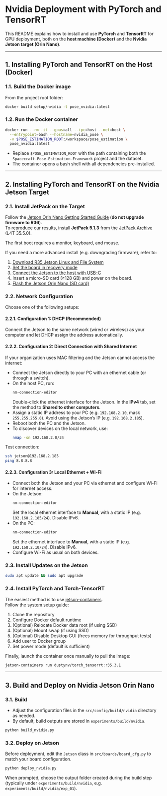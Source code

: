 # Nvidia Deployment with PyTorch and TensorRT

This README explains how to install and use **PyTorch** and **TensorRT** for GPU deployment, both on the **host machine (Docker)** and the **Nvidia Jetson target (Orin Nano)**.

---

## 1. Installing PyTorch and TensorRT on the Host (Docker)

### 1.1. Build the Docker image
From the project root folder:
```bash
docker build setup/nvidia -t pose_nvidia:latest
```

### 1.2. Run the Docker container
```bash
docker run --rm -it --gpus=all --ipc=host --net=host \
  --entrypoint=bash --hostname=nvidia_pose \
  -v $POSE_ESTIMATION_ROOT:/workspace/pose_estimation \
  pose_nvidia:latest
```

- Replace `$POSE_ESTIMATION_ROOT` with the path containing both the `Spacecraft-Pose-Estimation-Framework` project and the dataset.  
- The container opens a bash shell with all dependencies pre-installed.

---

## 2. Installing PyTorch and TensorRT on the Nvidia Jetson Target

### 2.1. Install JetPack on the Target
Follow the [Jetson Orin Nano Getting Started Guide](https://developer.nvidia.com/embedded/learn/get-started-jetson-orin-nano-devkit#intro) (**do not upgrade firmware to R36**).  
To reproduce our results, install **JetPack 5.1.3** from the [JetPack Archive](https://developer.nvidia.com/embedded/jetpack-archive) (L4T 35.5.0).  

The first boot requires a monitor, keyboard, and mouse.  

If you need a more advanced install (e.g. downgrading firmware), refer to:
1. [Download R35 Jetson Linux and File System](https://forums.developer.nvidia.com/t/downgrade-from-jetpack-6-to-jetpack-5/294256/3)
2. [Set the board in recovery mode](https://developer.ridgerun.com/wiki/index.php/NVIDIA_Jetson_Orin_Nano/Jetpack_5.X/Cmd_Flash)
3. [Connect the Jetson to the host with USB-C](https://developer.nvidia.com/embedded/learn/jetson-orin-nano-devkit-user-guide/hardware_spec.html#usb-c-port-4)
4. Insert a micro-SD card (≥128 GB) and power on the board.
5. [Flash the Jetson Orin Nano (SD card)](https://docs.nvidia.com/jetson/archives/r35.5.0/DeveloperGuide/IN/QuickStart.html#)

### 2.2. Network Configuration
Choose one of the following setups:

#### 2.2.1. Configuration 1: DHCP (Recommended)
Connect the Jetson to the same network (wired or wireless) as your computer and let DHCP assign the address automatically.

#### 2.2.2. Configuration 2: Direct Connection with Shared Internet
If your organization uses MAC filtering and the Jetson cannot access the internet:
- Connect the Jetson directly to your PC with an ethernet cable (or through a switch).  
- On the host PC, run:
  ```bash
  nm-connection-editor
  ```
  Double-click the ethernet interface for the Jetson. In the **IPv4** tab, set the method to **Shared to other computers**.  
- Assign a static IP address to your PC (e.g. `192.168.2.10`, mask `255.255.255.0`). Avoid using the Jetson’s IP (e.g. `192.168.2.185`).
- Reboot both the PC and the Jetson.  
- To discover devices on the local network, use:
  ```bash
  nmap -sn 192.168.2.0/24
  ```

Test connection:
```bash
ssh jetson@192.168.2.185
ping 8.8.8.8
```

#### 2.2.3. Configuration 3: Local Ethernet + Wi-Fi
- Connect both the Jetson and your PC via ethernet and configure Wi-Fi for internet access.  
- On the Jetson:
  ```bash
  nm-connection-editor
  ```
  Set the local ethernet interface to **Manual**, with a static IP (e.g. `192.168.2.185/24`). Disable IPv6.
- On the PC:
  ```bash
  nm-connection-editor
  ```
  Set the ethernet interface to **Manual**, with a static IP (e.g. `192.168.2.10/24`). Disable IPv6.
- Configure Wi-Fi as usual on both devices.

### 2.3. Install Updates on the Jetson
```bash
sudo apt update && sudo apt upgrade
```

### 2.4. Install PyTorch and Torch-TensorRT
The easiest method is to use [jetson-containers](https://github.com/dusty-nv/jetson-containers/tree/master).  
Follow the [system setup guide](https://github.com/dusty-nv/jetson-containers/blob/master/docs/setup.md):
1. Clone the repository
2. Configure Docker default runtime
3. (Optional) Relocate Docker data root (if using SSD)
4. (Optional) Mount swap (if using SSD)
5. (Optional) Disable Desktop GUI (frees memory for throughput tests)
6. Add user to Docker group
7. Set power mode (default is sufficient)

Finally, launch the container once manually to pull the image:
```bash
jetson-containers run dustynv/torch_tensorrt:r35.3.1
```

---

## 3. Build and Deploy on Nvidia Jetson Orin Nano

### 3.1. Build
- Adjust the configuration files in the `src/config/build/nvidia` directory as needed.  
- By default, build outputs are stored in `experiments/build/nvidia`.

```bash
python build_nvidia.py
```

### 3.2. Deploy on Jetson
Before deployment, edit the `Jetson` class in `src/boards/board_cfg.py` to match your board configuration.

```bash
python deploy_nvidia.py
```
When prompted, choose the output folder created during the build step (typically under `experiments/build/nvidia`, e.g. `experiments/build/nvidia/exp_01`).
